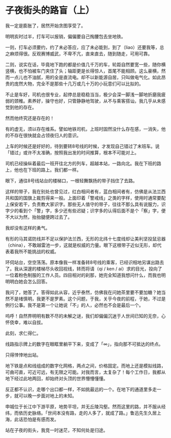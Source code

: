 #	子夜街头的路盲（上）

我一定是膨胀了，居然开始贪图享受了。

明明亥时过半，打车可以报销，偏偏要自己掏腰包去坐地铁。

一则，打车必须要约，约了未必答应，应了未必能到，到了（liao）还要我等，总之麻烦得很。反观赛博威武，不卑不亢，直来直去，随到随走，可用可靠。

二则，说实在话，毕竟地下跑的都是价值几千万的车，轮距自然要宽一些，随你横竖横，也不怕被车门夹住了头；轴距更是长得惊人，首尾不能相顾。这么豪横，然而一点儿也不油腻，用的全是直流电。却不以新能源自居，只叫做电气化。如此昂贵的庞然大物，完全不是那些十几万或几十万的小玩意们可以比拟的。

不止是车好，司机也很专业，起停总是稳稳当当，极少会深一脚浅一脚地折磨我疲弱的颈椎。素养好，操守也好，只管静静地驾驶，从不与乘客搭讪，我几乎从未感觉到他的存在。

然而他终究还是存在的！

有的虚无，须以存在维系。譬如地铁司机，上班时固然没什么存在感，一消失，他的不存在很快就会占领夜归人的意识。

上车的时候还是好好的，待到要转8号线的时候，才发现自己错过了末班车。说「错过」或许不太准确，按照我出发的时间推算，根本不可能对上。

司机已经操纵着最后一班开往北方的列车，超越本站，一路向北。我在下班的路上，他也在下班的路上。我们都一样。

眼下，通往8号线站台的楼梯口，一根轻舞飘扬的带子挡住了去路。

这样的带子，我在别处也曾见过，红白相间者有，蓝白相间者有，仿佛是从法兰西共和国的国旗上裁剪得来一般。上面印着「警戒线」之类的字样，使用时通常要配上保安若干，负责教大家识字。那些无人值守的带子，往往不那么具有说服力，识字少的看到个「警」字，多少还有些迟疑；识字多的认得后面不是个「察」字，便不大以为然，抬抬腿便跨过去了。

我却没有这样的勇气。

有形的马其诺防线并不足以保护法兰西，无形的北纬十七度线却让美利坚投鼠忌器（china），不敢越雷池一步，这就是权威的力量。眼下这根带子近似无形，却代表着我所不能挑战的权威。

环伺站台，空空荡荡。原本像我一样准备转8号线的乘客，已经识相地另谋出路去了。我从深邃的楼梯尽头收回视线，转而将请（qi / ken / ai）求的目光，投向了一位着粉色制服的工作人员。四目相对的刹那，她完全知道我想问什么，而我也明明明白她会怎么回答。

我问了，她答了。答得如此从容，近乎泰然，仿佛我在问她茶里要不要加糖？她当然不是禇慎明，我更不是罗素。这个问题，于我，关乎今夜的前程，于她，不过是例行公事。我不是第一个让她说「不」的人，必然也不会是最后一个。

呜呼！自然界明明有数不尽的未解之谜，我们却偏偏沉迷于人世间已知的无奈，心怀侥幸，难以自拔。

此刻，求仁得仁。

线路指示牌上的数字在眼眶里躺平下来，变成了「∞」，指向那不可抵达的终点。

只得悻悻地出站。

地下铁是点和线组成的数字化网格，两点之间，价格固定。而地上还是模拟线路，可曲可直，可近可远，有无限之可能。对我而言，太复杂了！每个工作日，我都从地下经过此地两回，却始终对头顶的世界懵懵懂懂。

反正都不认识，走哪个出口都一样，不如挑最远的一个。在地下的通道里多走一步，就可以晚一步面对地上的未知。

申城位于长江中下游平原，地势平坦，并无丘陵沟壑。然而这里的路，并不服从经纬，而依历史脉络。「世间本没有路，走的人多了，就成了路。」鲁迅先生久居上海，此话恐怕是有感而发。

站在子夜的街头，我竞一时迷茫，不知何处是归途。